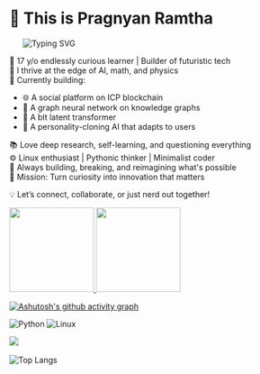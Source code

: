# 👋 This is Pragnyan Ramtha
‎ ‎ ‎ ‎ ‎ 
‎ 
![Typing SVG](https://readme-typing-svg.demolab.com/?lines=Building+AI+that+matters.;I+USE+ARCH,+BTW!;Graph+Neurals+Networks+are+kinda+cool!;Tutorial+Hell+refugee+on+github.;Living+on+Linux+and+late+night+code.;Trying+to+prove+a+point.;Learning+is+not+that+hard,+actually.;Hoping+my+projects+dont+end+up+on+github.&center=false&width=500&height=50)

🧠 17 y/o endlessly curious learner | Builder of futuristic tech  
🧩 I thrive at the edge of AI, math, and physics  
🧬 Currently building:
  - 🌐 A social platform on ICP blockchain  
  - 🧠 A graph neural network on knowledge graphs  
  - 🧬 A blt latent transformer  
  - 🤖 A personality-cloning AI that adapts to users  

📚 Love deep research, self-learning, and questioning everything  
⚙️ Linux enthusiast | Pythonic thinker | Minimalist coder  
🚀 Always building, breaking, and reimagining what's possible  
🎯 Mission: Turn curiosity into innovation that matters

💡 Let’s connect, collaborate, or just nerd out together!



<a href="https://github.com/anuraghazra/github-readme-stats">
  <img style="max-width: 100%;" height=150 src="https://github-readme-stats.vercel.app/api?username=pragnyanramtha&show_icons=true&theme=transparent" />
</a><a href="https://github.com/anuraghazra/streak-stats">
  <img style="max-width: 90%;" height=150 src="https://streak-stats.demolab.com?user=pragnyanramtha&theme=transparent" />
</a>


[![Ashutosh's github activity graph](https://github-readme-activity-graph.vercel.app/graph?username=pragnyanramtha&bg_color=000000&color=4c6c9e&line=0033ff&point=403d3d&area=true&hide_border=true)](https://github.com/ashutosh00710/github-readme-activity-graph)

![Python](https://img.shields.io/badge/Python-3670A0?style=for-the-badge&logo=python&logoColor=white)
![Linux](https://img.shields.io/badge/Linux-FCC624?style=for-the-badge&logo=linux&logoColor=black)

<img src="http://github-profile-summary-cards.vercel.app/api/cards/stats?username=pragnyanramtha&theme=transparent&show_icons=true"/>
&nbsp;

![Top Langs](https://github-readme-stats.vercel.app/api/top-langs/?username=pragnyanramtha&layout=compact&theme=transparent)




